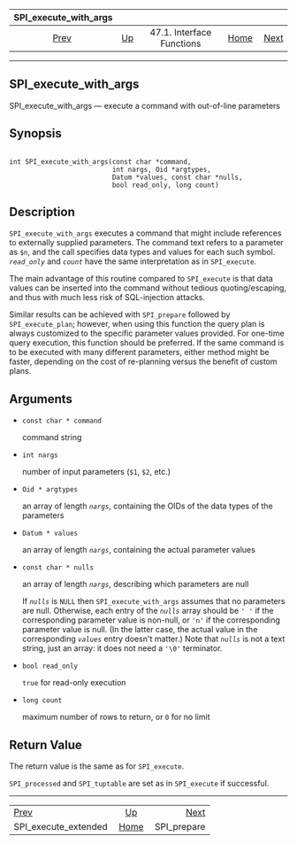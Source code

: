 <!--?xml version="1.0" encoding="UTF-8" standalone="no"?-->

|                    SPI\_execute\_with\_args                   |                                                      |                           |                                                       |                                             |
| :-----------------------------------------------------------: | :--------------------------------------------------- | :-----------------------: | ----------------------------------------------------: | ------------------------------------------: |
| [Prev](spi-spi-execute-extended.html "SPI_execute_extended")  | [Up](spi-interface.html "47.1. Interface Functions") | 47.1. Interface Functions | [Home](index.html "PostgreSQL 17devel Documentation") |  [Next](spi-spi-prepare.html "SPI_prepare") |

***



## SPI\_execute\_with\_args

SPI\_execute\_with\_args — execute a command with out-of-line parameters

## Synopsis

```

int SPI_execute_with_args(const char *command,
                          int nargs, Oid *argtypes,
                          Datum *values, const char *nulls,
                          bool read_only, long count)
```

## Description

`SPI_execute_with_args` executes a command that might include references to externally supplied parameters. The command text refers to a parameter as `$n`, and the call specifies data types and values for each such symbol. *`read_only`* and *`count`* have the same interpretation as in `SPI_execute`.

The main advantage of this routine compared to `SPI_execute` is that data values can be inserted into the command without tedious quoting/escaping, and thus with much less risk of SQL-injection attacks.

Similar results can be achieved with `SPI_prepare` followed by `SPI_execute_plan`; however, when using this function the query plan is always customized to the specific parameter values provided. For one-time query execution, this function should be preferred. If the same command is to be executed with many different parameters, either method might be faster, depending on the cost of re-planning versus the benefit of custom plans.

## Arguments

*   `const char * command`

    command string

*   `int nargs`

    number of input parameters (`$1`, `$2`, etc.)

*   `Oid * argtypes`

    an array of length *`nargs`*, containing the OIDs of the data types of the parameters

*   `Datum * values`

    an array of length *`nargs`*, containing the actual parameter values

*   `const char * nulls`

    an array of length *`nargs`*, describing which parameters are null

    If *`nulls`* is `NULL` then `SPI_execute_with_args` assumes that no parameters are null. Otherwise, each entry of the *`nulls`* array should be `' '` if the corresponding parameter value is non-null, or `'n'` if the corresponding parameter value is null. (In the latter case, the actual value in the corresponding *`values`* entry doesn't matter.) Note that *`nulls`* is not a text string, just an array: it does not need a `'\0'` terminator.

*   `bool read_only`

    `true` for read-only execution

*   `long count`

    maximum number of rows to return, or `0` for no limit

## Return Value

The return value is the same as for `SPI_execute`.

`SPI_processed` and `SPI_tuptable` are set as in `SPI_execute` if successful.

***

|                                                               |                                                       |                                             |
| :------------------------------------------------------------ | :---------------------------------------------------: | ------------------------------------------: |
| [Prev](spi-spi-execute-extended.html "SPI_execute_extended")  |  [Up](spi-interface.html "47.1. Interface Functions") |  [Next](spi-spi-prepare.html "SPI_prepare") |
| SPI\_execute\_extended                                        | [Home](index.html "PostgreSQL 17devel Documentation") |                                SPI\_prepare |
